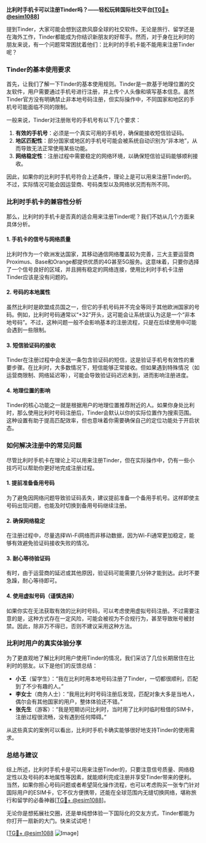 **比利时手机卡可以注册Tinder吗？——轻松玩转国际社交平台[[TG💪+ @esim1088](https://t.me/s/esim1088)]**

提到Tinder，大家可能会想到这款风靡全球的社交软件。无论是旅行、留学还是在海外工作，Tinder都能成为你结识新朋友的好帮手。然而，对于身在比利时的朋友来说，有一个问题常常困扰着他们：比利时的手机卡能不能用来注册Tinder呢？

### Tinder的基本使用要求

首先，让我们了解一下Tinder的基本使用规则。Tinder是一款基于地理位置的交友软件，用户需要通过手机号进行注册，并上传个人头像和填写基本信息。虽然Tinder官方没有明确禁止非本地号码注册，但实际操作中，不同国家和地区的手机号可能面临不同的限制。

一般来说，Tinder对注册账号的手机号有以下几个要求：

1. **有效的手机号**：必须是一个真实可用的手机号，确保能接收短信验证码。
2. **地区匹配性**：部分国家或地区的手机号可能会被系统自动识别为“非本地”，从而导致无法正常使用某些功能。
3. **网络稳定性**：注册过程中需要稳定的网络环境，以确保短信验证码能够顺利接收。

因此，如果你的比利时手机号符合上述条件，理论上是可以用来注册Tinder的。不过，实际情况可能会因运营商、号码类型以及网络状况而有所不同。

### 比利时手机卡的兼容性分析

那么，比利时的手机卡是否真的适合用来注册Tinder呢？我们不妨从几个方面来具体分析。

#### 1. 手机卡的信号与网络质量

比利时作为一个欧洲发达国家，其移动通信网络覆盖较为完善，三大主要运营商Proximus、Base和Orange都提供优质的4G甚至5G服务。这意味着，只要你选择了一个信号良好的区域，并且拥有稳定的网络连接，使用比利时手机卡注册Tinder应该是没有问题的。

#### 2. 号码的本地属性

虽然比利时是欧盟成员国之一，但它的手机号码并不完全等同于其他欧洲国家的号码。例如，比利时号码通常以“+32”开头，这可能会让系统误认为这是一个“非本地号码”。不过，这种问题一般不会影响基本的注册流程，只是在后续使用中可能会遇到一些限制。

#### 3. 短信验证码的接收

Tinder在注册过程中会发送一条包含验证码的短信，这是验证手机号有效性的重要步骤。在比利时，大多数情况下，短信能够正常接收。但如果遇到特殊情况（如运营商限制、网络延迟等），可能会导致验证码迟迟未到，进而影响注册进度。

#### 4. 地理位置的影响

Tinder的核心功能之一就是根据用户的地理位置推荐附近的人。如果你身处比利时，那么使用比利时号码注册后，Tinder会默认以你的实际位置作为搜索范围。这种设置有助于提高匹配效率，但也意味着你需要确保自己的定位功能处于开启状态。

### 如何解决注册中的常见问题

尽管比利时手机卡在理论上可以用来注册Tinder，但在实际操作中，仍有一些小技巧可以帮助你更好地完成注册过程。

#### 1. 提前准备备用号码

为了避免因网络问题导致验证码丢失，建议提前准备一个备用手机号。这样即使主号码出现问题，也能及时切换到备用号码继续注册。

#### 2. 确保网络稳定

在注册过程中，尽量选择Wi-Fi网络而非移动数据，因为Wi-Fi通常更加稳定，能够有效避免验证码接收失败的情况。

#### 3. 耐心等待验证码

有时，由于运营商的延迟或其他原因，验证码可能需要几分钟才能到达。此时不要急躁，耐心等待即可。

#### 4. 使用虚拟号码（谨慎选择）

如果你实在无法获取有效的比利时号码，可以考虑使用虚拟号码注册。不过需要注意的是，这种方式存在一定风险，可能会被视为不合规行为，甚至导致账号被封禁。因此，除非万不得已，否则不建议采用这种方法。

### 比利时用户的真实体验分享

为了更直观地了解比利时用户使用Tinder的情况，我们采访了几位长期居住在比利时的朋友。以下是他们的反馈总结：

- **小王**（留学生）：“我在比利时用本地号码注册了Tinder，一切都很顺利，匹配到了不少有趣的人。”
- **李女士**（商务人士）：“我用比利时号码注册后发现，匹配对象大多是当地人，偶尔会有其他国家的用户，整体体验还不错。”
- **张先生**（游客）：“我是短期访问比利时，当时用了比利时临时租借的SIM卡，注册过程很流畅，没有遇到任何障碍。”

从这些真实的案例可以看出，比利时手机卡确实能够很好地支持Tinder的使用需求。

### 总结与建议

综上所述，比利时手机卡是可以用来注册Tinder的，只要注意信号质量、网络稳定性以及号码的本地属性等因素，就能顺利完成注册并享受Tinder带来的便利。当然，如果你担心号码问题或者希望简化操作流程，也可以考虑购买一张专门针对国际用户的ESIM卡，它不仅方便携带，还能在全球范围内无缝切换网络，堪称旅行和留学的必备神器[[TG💪+ @esim1088](https://t.me/s/esim1088)]。

无论你是想拓展社交圈，还是单纯想体验一下国际化的交友方式，Tinder都能为你打开一扇新的大门。快来试试吧！

[[TG💪+ @esim1088](https://t.me/s/esim1088) ![Image](https://i.postimg.cc/4NQfJmqS/Snipaste-2025-05-13-00-14-12.png)]